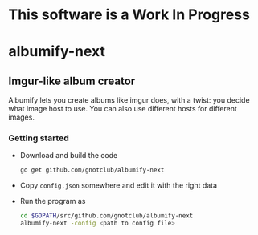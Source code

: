 # This software is a Work In Progress

# albumify-next

## Imgur-like album creator

Albumify lets you create albums like imgur does, with a twist: you decide what
image host to use. You can also use different hosts for different images.

### Getting started

* Download and build the code

    ```bash
    go get github.com/gnotclub/albumify-next
    ```

* Copy `config.json` somewhere and edit it with the right data

* Run the program as

    ```bash
    cd $GOPATH/src/github.com/gnotclub/albumify-next
    albumify-next -config <path to config file>
    ```
